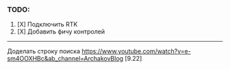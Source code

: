 ### TODO:

1. [X] Подключить RTK
2. [X] Добавить фичу контролей


---

Доделать строку поиска https://www.youtube.com/watch?v=e-sm4OOXHBc&ab_channel=ArchakovBlog [9.22]